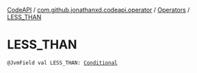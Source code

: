 [CodeAPI](../../index.md) / [com.github.jonathanxd.codeapi.operator](../index.md) / [Operators](index.md) / [LESS_THAN](.)

# LESS_THAN

`@JvmField val LESS_THAN: `[`Conditional`](../-operator/-conditional/index.md)